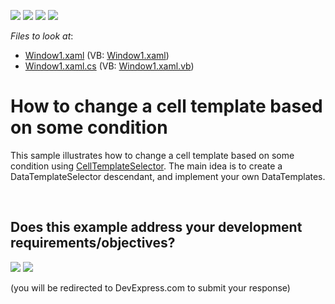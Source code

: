 <!-- default badges list -->
![](https://img.shields.io/endpoint?url=https://codecentral.devexpress.com/api/v1/VersionRange/128648629/10.1.4%2B)
[![](https://img.shields.io/badge/Open_in_DevExpress_Support_Center-FF7200?style=flat-square&logo=DevExpress&logoColor=white)](https://supportcenter.devexpress.com/ticket/details/E2017)
[![](https://img.shields.io/badge/📖_How_to_use_DevExpress_Examples-e9f6fc?style=flat-square)](https://docs.devexpress.com/GeneralInformation/403183)
[![](https://img.shields.io/badge/💬_Leave_Feedback-feecdd?style=flat-square)](#does-this-example-address-your-development-requirementsobjectives)
<!-- default badges end -->
<!-- default file list -->
*Files to look at*:

* [Window1.xaml](./CS/EditorsDesignTime/Window1.xaml) (VB: [Window1.xaml](./VB/EditorsDesignTime/Window1.xaml))
* [Window1.xaml.cs](./CS/EditorsDesignTime/Window1.xaml.cs) (VB: [Window1.xaml.vb](./VB/EditorsDesignTime/Window1.xaml.vb))
<!-- default file list end -->
# How to change a cell template based on some condition


<p>This sample illustrates how to change a cell template based on some condition using <a href="https://documentation.devexpress.com/#WPF/DevExpressXpfGridColumnBase_CellTemplateSelectortopic">CellTemplateSelector</a>. The main idea is to create a DataTemplateSelector descendant, and implement your own DataTemplates.</p>

<br/>


<!-- feedback -->
## Does this example address your development requirements/objectives?

[<img src="https://www.devexpress.com/support/examples/i/yes-button.svg"/>](https://www.devexpress.com/support/examples/survey.xml?utm_source=github&utm_campaign=wpf-data-grid-change-cell-template-based-on-custom-logic&~~~was_helpful=yes) [<img src="https://www.devexpress.com/support/examples/i/no-button.svg"/>](https://www.devexpress.com/support/examples/survey.xml?utm_source=github&utm_campaign=wpf-data-grid-change-cell-template-based-on-custom-logic&~~~was_helpful=no)

(you will be redirected to DevExpress.com to submit your response)
<!-- feedback end -->
